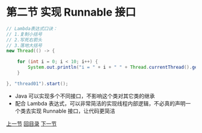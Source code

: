 

# 第二节 实现 Runnable 接口



```java
// Lambda表达式口诀：
// 1.复制小括号
// 2.写死右箭头
// 3.落地大括号
new Thread(() -> {

    for (int i = 0; i < 10; i++) {
        System.out.println("i = " + i + " " + Thread.currentThread().getName());
    }

}, "thread01").start();
```

- Java 可以实现多个不同接口，不影响这个类对其它类的继承
- 配合 Lambda 表达式，可以非常简洁的实现线程内部逻辑，不必真的声明一个类去实现 Runnable 接口，让代码更简洁





[上一节](verse01.html) [回目录](index.html) [下一节](verse03.html)

